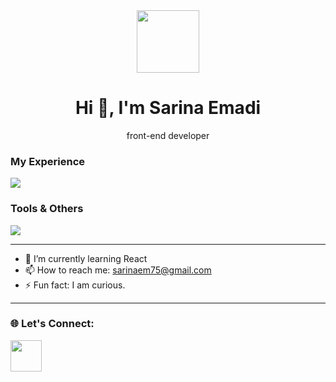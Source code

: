 
<div id="header" align="center">
  <img src="https://i.giphy.com/media/v1.Y2lkPTc5MGI3NjExeXNoZWE4eDUxdWp6Mmx2cTZhZXRuYXAwc2UzcmFmeTllMHE0bnQ2YiZlcD12MV9pbnRlcm5hbF9naWZfYnlfaWQmY3Q9Zw/1XCcD9VLQZ2Io/giphy.gif" width="100" />
  <h1>Hi 👋, I'm Sarina Emadi</h1>
  <p> front-end developer</p>
</div>


<div>
  <h3>My Experience</h3>
<img src="https://skillicons.dev/icons?i=html,css,js,react,tailwind" />

</div>

<div>
  <h3>Tools & Others</h3>
<img src="https://skillicons.dev/icons?i=github" />

</div>

<hr />


- 🌱 I’m currently learning React
- 📫 How to reach me: sarinaem75@gmail.com
- ⚡ Fun fact: I am curious.


<hr />

<div>
  <h3>🌐 Let's Connect:</h3>
<a href="https://www.linkedin.com/in/sarinaemadi/" rel="nofollow">
  <img width="50px" height="50px" src="https://camo.githubusercontent.com/d5c6417453009a135bfe449d2b4c9aa1b36088c412da500be1026212629ab41f/68747470733a2f2f63646e2e6a7364656c6976722e6e65742f67682f64657669636f6e732f64657669636f6e406c61746573742f69636f6e732f6c696e6b6564696e2f6c696e6b6564696e2d6f726967696e616c2e737667" data-canonical-src="https://cdn.jsdelivr.net/gh/devicons/devicon@latest/icons/linkedin/linkedin-original.svg" style="max-width: 100%;">
</a>
</div>

<!--
**sarinaem/sarinaem** is a ✨ _special_ ✨ repository because its `README.md` (this file) appears on your GitHub profile.
<a href="https://img.shields.io/badge/LinkedIn-https%3A%2F%2Flinkedin.com%2Fin%2Fsarinaemadi-blue
"></a>

- 🤔 I’m looking for help 
https://i.giphy.com/media/v1.Y2lkPTc5MGI3NjExcHF0NWsyMnFmcXBvZnd1eTc5N3BrcnZ1NDRwanZlOXN1ZjlieGVubCZlcD12MV9pbnRlcm5hbF9naWZfYnlfaWQmY3Q9Zw/RbDKaczqWovIugyJmW/giphy.gif
<div>
  <a href="https://img.shields.io/badge/logo-javascript-blue?logo=javascript"></a>
</div>



-->
